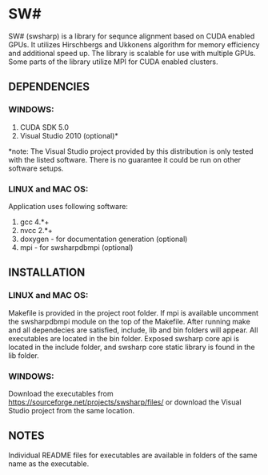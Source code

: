 # SW# 

SW# (swsharp) is a library for sequnce alignment based on CUDA enabled GPUs. It utilizes Hirschbergs and Ukkonens algorithm for memory efficiency and additional speed up. The library is scalable for use with multiple GPUs. Some parts of the library utilize MPI for CUDA enabled clusters.

## DEPENDENCIES

### WINDOWS:

1. CUDA SDK 5.0
2. Visual Studio 2010 (optional)*

\*note: The Visual Studio project provided by this distribution is only tested with the listed software. There is no guarantee it could be run on other software setups.

### LINUX and MAC OS:

Application uses following software:

1. gcc 4.*+
2. nvcc 2.*+
3. doxygen - for documentation generation (optional)
4. mpi - for swsharpdbmpi (optional)

## INSTALLATION

### LINUX and MAC OS:
Makefile is provided in the project root folder. If mpi is available uncomment the swsharpdbmpi module on the top of the Makefile. After running make and all dependecies are satisfied, include, lib and bin folders will appear. All executables are located in the bin folder. Exposed swsharp core api is located in the include folder, and swsharp core static library is found in the lib folder.

### WINDOWS:
Download the executables from https://sourceforge.net/projects/swsharp/files/ or download the Visual Studio project from the same location.

## NOTES

Individual README files for executables are available in folders of the same name as the executable. 